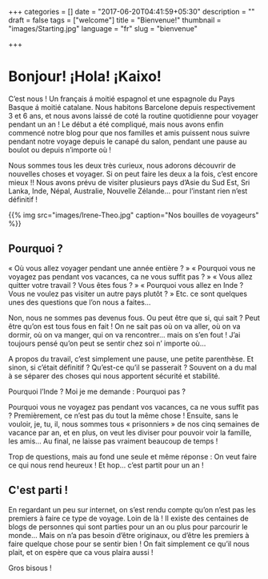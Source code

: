+++
categories = []
date = "2017-06-20T04:41:59+05:30"
description = ""
draft = false
tags = ["welcome"]
title = "Bienvenue!"
thumbnail = "images/Starting.jpg"
language = "fr"
slug = "bienvenue"

+++

# Bonjour! ¡Hola! ¡Kaixo!

C’est nous ! Un français á moitié espagnol et une espagnole du Pays Basque á moitié catalane. Nous habitons Barcelone depuis respectivement 3 et 6 ans, et nous avons laissé de coté la routine quotidienne pour voyager pendant un an !
Le début a été compliqué, mais nous avons enfin commencé notre blog pour que nos familles et amis puissent nous suivre pendant notre voyage depuis le canapé du salon, pendant une pause au boulot ou depuis n’importe où !

Nous sommes tous les deux très curieux, nous adorons découvrir de nouvelles choses et voyager. Si on peut faire les deux a la fois, c’est encore mieux !! Nous avons prévu de visiter plusieurs pays d’Asie du Sud Est, Sri Lanka, Inde, Népal, Australie, Nouvelle Zélande… pour l’instant rien n’est définitif !

{{% img src="images/Irene-Theo.jpg" caption="Nos bouilles de voyageurs" %}}

## Pourquoi ?

« Où vous allez voyager pendant une année entière ? » « Pourquoi vous ne voyagez pas pendant vos vacances, ca ne vous suffit pas ? » « Vous allez quitter votre travail ? Vous êtes fous ? » « Pourquoi vous allez en Inde ? Vous ne voulez pas visiter un autre pays plutôt ? » Etc. ce sont quelques unes des questions que l’on nous a faites…

Non, nous ne sommes pas devenus fous. Ou peut être que si, qui sait ? Peut être qu’on est tous fous en fait !
On ne sait pas où on va aller, où on va dormir, où on va manger, qui on va rencontrer… mais on s’en fout ! J’ai toujours pensé qu’on peut se sentir chez soi n’ importe où…

A propos du travail, c’est simplement une pause, une petite parenthèse. Et sinon, si c’était définitif ? Qu’est-ce qu’il se passerait ? Souvent on a du mal à se séparer des choses qui nous apportent sécurité et stabilité.

Pourquoi l’Inde ? Moi je me demande : Pourquoi pas ?

Pourquoi vous ne voyagez pas pendant vos vacances, ca ne vous suffit pas ? Premièrement, ce n’est pas du tout la même chose ! Ensuite, sans le vouloir,  je, tu, il, nous sommes tous « prisonniers » de nos cinq semaines de vacance par an, et en plus, on veut les diviser pour pouvoir voir la famille, les amis… Au final, ne laisse pas vraiment beaucoup de temps !

Trop de questions, mais au fond une seule et même réponse : On veut faire ce qui nous rend heureux ! Et hop… c’est partit pour un an !

## C'est parti !
 
En regardant un peu sur internet, on s’est rendu compte qu’on n’est pas les premiers à faire ce type de voyage. Loin de là ! Il existe des centaines de blogs de personnes qui sont parties pour un an ou plus pour parcourir le monde… Mais on n’a pas besoin d’être originaux, ou d’être les premiers à faire quelque chose pour se sentir bien !
On fait simplement ce qu’il nous plait, et on espère que ca vous plaira aussi !

Gros bisous !